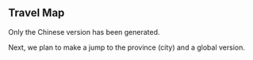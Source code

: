 ## Travel Map

Only the Chinese version has been generated. 

Next, we plan to make a jump to the province (city) and a global version.
